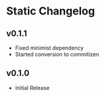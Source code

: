 # Static Changelog

## v0.1.1

- Fixed minimist dependency
- Started conversion to commitizen

## v0.1.0

- Initial Release
